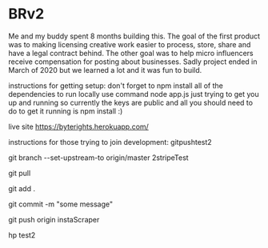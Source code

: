 # BRv2
Me and my buddy spent 8 months building this. The goal of the first product was to making licensing creative work easier to process, store, share and have a legal contract behind. The other goal was to help micro influencers receive compensation for posting about businesses. Sadly project ended in March of 2020 but we learned a lot and it was fun to build.


instructions for getting setup:
don't forget to npm install all of the dependencies
to run locally use command node app.js
just trying to get you up and running so currently the keys are public and all you should need to do to get it running is npm install :)


live site https://byterights.herokuapp.com/

instructions for those trying to join development:
gitpushtest2

git branch --set-upstream-to origin/master 2stripeTest 

git pull

git add .

git commit -m "some message"

git push origin instaScraper

hp test2

